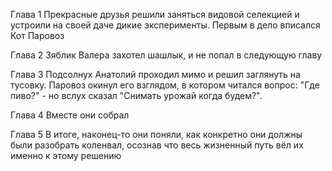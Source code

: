Глава 1
Прекрасные друзья решили заняться видовой селекцией и устроили на своей даче дикие эксперименты. Первым в дело вписался Кот Паровоз

Глава 2
Зяблик Валера захотел шашлык, и не попал в следующую главу

Глава 3
Подсолнух Анатолий проходил мимо и решил заглянуть на тусовку. Паровоз окинул его взглядом, в котором читался вопрос: "Где пиво?" -  но вслух сказал "Снимать урожай когда будем?".

Глава 4
Вместе они собрал

Глава 5
В итоге, наконец-то они поняли, как конкретно они должны были разобрать коленвал, осознав что весь жизненный путь вёл их именно к этому решению


